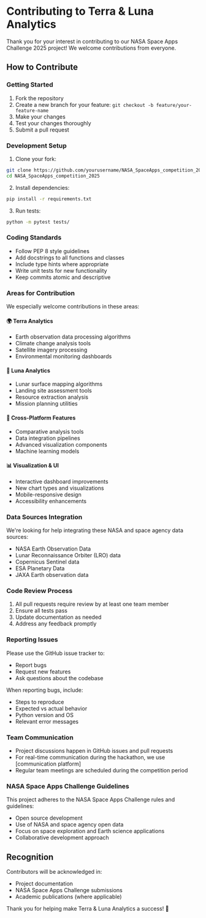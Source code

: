# Contributing to Terra & Luna Analytics

Thank you for your interest in contributing to our NASA Space Apps Challenge 2025 project! We welcome contributions from everyone.

## How to Contribute

### Getting Started

1. Fork the repository
2. Create a new branch for your feature: `git checkout -b feature/your-feature-name`
3. Make your changes
4. Test your changes thoroughly
5. Submit a pull request

### Development Setup

1. Clone your fork:
```bash
git clone https://github.com/yourusername/NASA_SpaceApps_competition_2025.git
cd NASA_SpaceApps_competition_2025
```

2. Install dependencies:
```bash
pip install -r requirements.txt
```

3. Run tests:
```bash
python -m pytest tests/
```

### Coding Standards

- Follow PEP 8 style guidelines
- Add docstrings to all functions and classes
- Include type hints where appropriate
- Write unit tests for new functionality
- Keep commits atomic and descriptive

### Areas for Contribution

We especially welcome contributions in these areas:

#### 🌍 Terra Analytics
- Earth observation data processing algorithms
- Climate change analysis tools
- Satellite imagery processing
- Environmental monitoring dashboards

#### 🌙 Luna Analytics
- Lunar surface mapping algorithms
- Landing site assessment tools
- Resource extraction analysis
- Mission planning utilities

#### 🔬 Cross-Platform Features
- Comparative analysis tools
- Data integration pipelines
- Advanced visualization components
- Machine learning models

#### 📊 Visualization & UI
- Interactive dashboard improvements
- New chart types and visualizations
- Mobile-responsive design
- Accessibility enhancements

### Data Sources Integration

We're looking for help integrating these NASA and space agency data sources:

- NASA Earth Observation Data
- Lunar Reconnaissance Orbiter (LRO) data
- Copernicus Sentinel data
- ESA Planetary Data
- JAXA Earth observation data

### Code Review Process

1. All pull requests require review by at least one team member
2. Ensure all tests pass
3. Update documentation as needed
4. Address any feedback promptly

### Reporting Issues

Please use the GitHub issue tracker to:
- Report bugs
- Request new features
- Ask questions about the codebase

When reporting bugs, include:
- Steps to reproduce
- Expected vs actual behavior
- Python version and OS
- Relevant error messages

### Team Communication

- Project discussions happen in GitHub issues and pull requests
- For real-time communication during the hackathon, we use [communication platform]
- Regular team meetings are scheduled during the competition period

### NASA Space Apps Challenge Guidelines

This project adheres to the NASA Space Apps Challenge rules and guidelines:
- Open source development
- Use of NASA and space agency open data
- Focus on space exploration and Earth science applications
- Collaborative development approach

## Recognition

Contributors will be acknowledged in:
- Project documentation
- NASA Space Apps Challenge submissions
- Academic publications (where applicable)

Thank you for helping make Terra & Luna Analytics a success! 🚀